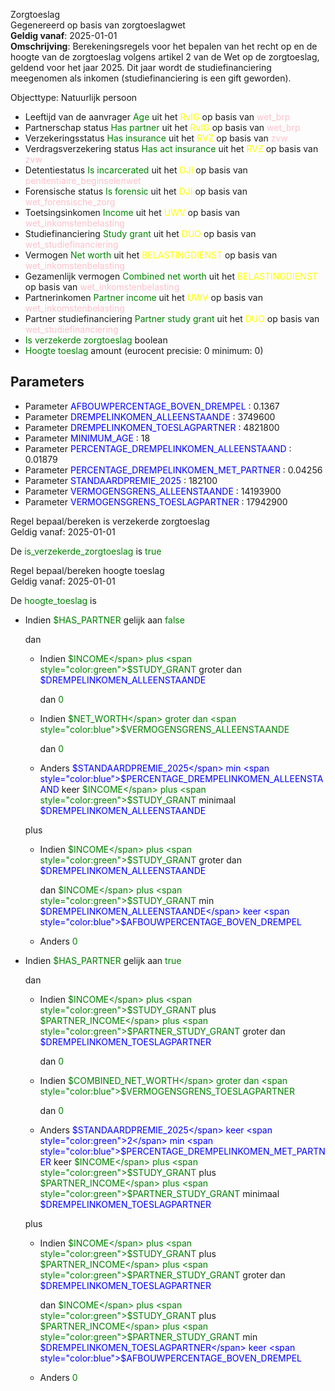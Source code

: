 Zorgtoeslag \
Gegenereerd op basis van zorgtoeslagwet \
**Geldig vanaf**: 2025-01-01 \
**Omschrijving**: Berekeningsregels voor het bepalen van het recht op en de hoogte van de zorgtoeslag volgens artikel 2 van de Wet op de zorgtoeslag, geldend voor het jaar 2025. Dit jaar wordt de studiefinanciering meegenomen als inkomen (studiefinanciering is een gift geworden).


Objecttype: Natuurlijk persoon
- Leeftijd van de aanvrager <span style="color:green">Age</span> uit het <span style="color:yellow"> RvIG </span> op basis van <span style="color:pink"> wet_brp </span>
- Partnerschap status <span style="color:green">Has partner</span> uit het <span style="color:yellow"> RvIG </span> op basis van <span style="color:pink"> wet_brp </span>
- Verzekeringsstatus <span style="color:green">Has insurance</span> uit het <span style="color:yellow"> RVZ </span> op basis van <span style="color:pink"> zvw </span>
- Verdragsverzekering status <span style="color:green">Has act insurance</span> uit het <span style="color:yellow"> RVZ </span> op basis van <span style="color:pink"> zvw </span>
- Detentiestatus <span style="color:green">Is incarcerated</span> uit het <span style="color:yellow"> DJI </span> op basis van <span style="color:pink"> penitentiaire_beginselenwet </span>
- Forensische status <span style="color:green">Is forensic</span> uit het <span style="color:yellow"> DJI </span> op basis van <span style="color:pink"> wet_forensische_zorg </span>
- Toetsingsinkomen <span style="color:green">Income</span> uit het <span style="color:yellow"> UWV </span> op basis van <span style="color:pink"> wet_inkomstenbelasting </span>
- Studiefinanciering <span style="color:green">Study grant</span> uit het <span style="color:yellow"> DUO </span> op basis van <span style="color:pink"> wet_studiefinanciering </span>
- Vermogen <span style="color:green">Net worth</span> uit het <span style="color:yellow"> BELASTINGDIENST </span> op basis van <span style="color:pink"> wet_inkomstenbelasting </span>
- Gezamenlijk vermogen <span style="color:green">Combined net worth</span> uit het <span style="color:yellow"> BELASTINGDIENST </span> op basis van <span style="color:pink"> wet_inkomstenbelasting </span>
- Partnerinkomen <span style="color:green">Partner income</span> uit het <span style="color:yellow"> UWV </span> op basis van <span style="color:pink"> wet_inkomstenbelasting </span>
- Partner studiefinanciering <span style="color:green">Partner study grant</span> uit het <span style="color:yellow"> DUO </span> op basis van <span style="color:pink"> wet_studiefinanciering </span>
- <span style="color:green">Is verzekerde zorgtoeslag</span> boolean
- <span style="color:green">Hoogte toeslag</span> amount (eurocent precisie: 0 minimum: 0)

## Parameters ##
- Parameter <span style="color:blue">AFBOUWPERCENTAGE_BOVEN_DREMPEL</span> : 0.1367
- Parameter <span style="color:blue">DREMPELINKOMEN_ALLEENSTAANDE</span> : 3749600
- Parameter <span style="color:blue">DREMPELINKOMEN_TOESLAGPARTNER</span> : 4821800
- Parameter <span style="color:blue">MINIMUM_AGE</span> : 18
- Parameter <span style="color:blue">PERCENTAGE_DREMPELINKOMEN_ALLEENSTAAND</span> : 0.01879
- Parameter <span style="color:blue">PERCENTAGE_DREMPELINKOMEN_MET_PARTNER</span> : 0.04256
- Parameter <span style="color:blue">STANDAARDPREMIE_2025</span> : 182100
- Parameter <span style="color:blue">VERMOGENSGRENS_ALLEENSTAANDE</span> : 14193900
- Parameter <span style="color:blue">VERMOGENSGRENS_TOESLAGPARTNER</span> : 17942900


Regel bepaal/bereken is verzekerde zorgtoeslag \
Geldig vanaf: 2025-01-01

De <span style="color: green">is_verzekerde_zorgtoeslag</span> is
<span style="color:green">true</span>

Regel bepaal/bereken hoogte toeslag \
Geldig vanaf: 2025-01-01

De <span style="color: green">hoogte_toeslag</span> is

  - Indien <span style="color:green">$HAS_PARTNER</span> gelijk aan <span style="color:green">false</span>

    dan
    - Indien <span style="color:green">$INCOME</span> plus <span style="color:green">$STUDY_GRANT</span>
     groter dan <span style="color:blue">$DREMPELINKOMEN_ALLEENSTAANDE</span>

      dan <span style="color:green">0</span>


    - Indien <span style="color:green">$NET_WORTH</span> groter dan <span style="color:blue">$VERMOGENSGRENS_ALLEENSTAANDE</span>

      dan <span style="color:green">0</span>


    - Anders <span style="color:blue">$STANDAARDPREMIE_2025</span> min <span style="color:blue">$PERCENTAGE_DREMPELINKOMEN_ALLEENSTAAND</span> keer <span style="color:green">$INCOME</span> plus <span style="color:green">$STUDY_GRANT</span>
     minimaal <span style="color:blue">$DREMPELINKOMEN_ALLEENSTAANDE</span>

     plus
      - Indien <span style="color:green">$INCOME</span> plus <span style="color:green">$STUDY_GRANT</span>
       groter dan <span style="color:blue">$DREMPELINKOMEN_ALLEENSTAANDE</span>

        dan <span style="color:green">$INCOME</span> plus <span style="color:green">$STUDY_GRANT</span>
       min <span style="color:blue">$DREMPELINKOMEN_ALLEENSTAANDE</span>
       keer <span style="color:blue">$AFBOUWPERCENTAGE_BOVEN_DREMPEL</span>


      - Anders <span style="color:green">0</span>








  - Indien <span style="color:green">$HAS_PARTNER</span> gelijk aan <span style="color:green">true</span>

    dan
    - Indien <span style="color:green">$INCOME</span> plus <span style="color:green">$STUDY_GRANT</span> plus <span style="color:green">$PARTNER_INCOME</span> plus <span style="color:green">$PARTNER_STUDY_GRANT</span>
     groter dan <span style="color:blue">$DREMPELINKOMEN_TOESLAGPARTNER</span>

      dan <span style="color:green">0</span>


    - Indien <span style="color:green">$COMBINED_NET_WORTH</span> groter dan <span style="color:blue">$VERMOGENSGRENS_TOESLAGPARTNER</span>

      dan <span style="color:green">0</span>


    - Anders <span style="color:blue">$STANDAARDPREMIE_2025</span> keer <span style="color:green">2</span>
     min <span style="color:blue">$PERCENTAGE_DREMPELINKOMEN_MET_PARTNER</span> keer <span style="color:green">$INCOME</span> plus <span style="color:green">$STUDY_GRANT</span> plus <span style="color:green">$PARTNER_INCOME</span> plus <span style="color:green">$PARTNER_STUDY_GRANT</span>
     minimaal <span style="color:blue">$DREMPELINKOMEN_TOESLAGPARTNER</span>

     plus
      - Indien <span style="color:green">$INCOME</span> plus <span style="color:green">$STUDY_GRANT</span> plus <span style="color:green">$PARTNER_INCOME</span> plus <span style="color:green">$PARTNER_STUDY_GRANT</span>
       groter dan <span style="color:blue">$DREMPELINKOMEN_TOESLAGPARTNER</span>

        dan <span style="color:green">$INCOME</span> plus <span style="color:green">$STUDY_GRANT</span> plus <span style="color:green">$PARTNER_INCOME</span> plus <span style="color:green">$PARTNER_STUDY_GRANT</span>
       min <span style="color:blue">$DREMPELINKOMEN_TOESLAGPARTNER</span>
       keer <span style="color:blue">$AFBOUWPERCENTAGE_BOVEN_DREMPEL</span>


      - Anders <span style="color:green">0</span>
